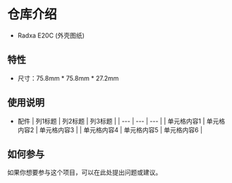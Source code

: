 # 仓库介绍
 
- Radxa E20C (外壳图纸)
 
## 特性
 
- 尺寸：75.8mm * 75.8mm * 27.2mm
 
## 使用说明
 - 配件
| 列1标题 | 列2标题 | 列3标题 |
| --- | --- | --- |
| 单元格内容1 | 单元格内容2 | 单元格内容3 |
| 单元格内容4 | 单元格内容5 | 单元格内容6 |
 
## 如何参与
 
如果你想要参与这个项目，可以在此处提出问题或建议。
